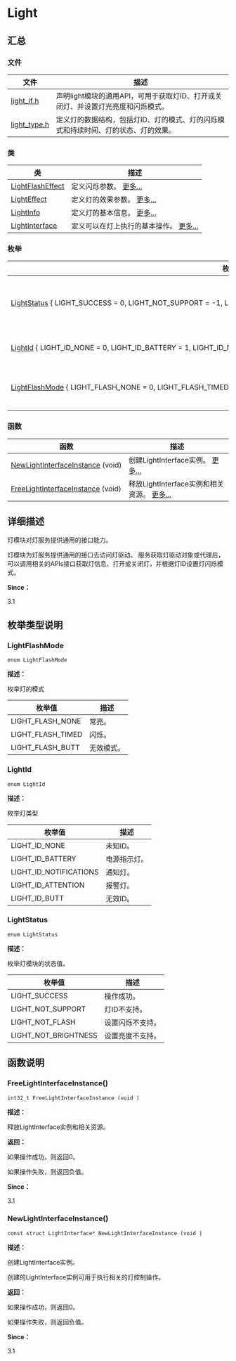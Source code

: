 # Light


## **汇总**


### 文件

  | 文件 | 描述 | 
| -------- | -------- |
| [light_if.h](light__if_8h.md) | 声明light模块的通用API，可用于获取灯ID、打开或关闭灯、并设置灯光亮度和闪烁模式。 | 
| [light_type.h](light_8typeh.md) | 定义灯的数据结构，包括灯ID、灯的模式、灯的闪烁模式和持续时间、灯的状态、灯的效果。 | 


### 类

  | 类 | 描述 | 
| -------- | -------- |
| [LightFlashEffect](_light_flash_effect.md) | 定义闪烁参数。&nbsp;[更多...](_light_flash_effect.md) | 
| [LightEffect](_light_effect.md) | 定义灯的效果参数。&nbsp;[更多...](_light_effect.md) | 
| [LightInfo](_light_info.md) | 定义灯的基本信息。&nbsp;[更多...](_light_info.md) | 
| [LightInterface](_light_interface.md) | 定义可以在灯上执行的基本操作。&nbsp;[更多...](_light_interface.md) | 


### 枚举

  | 枚举名称 | 描述 | 
| -------- | -------- |
| [LightStatus](#lightstatus)&nbsp;{&nbsp;LIGHT_SUCCESS&nbsp;=&nbsp;0,&nbsp;LIGHT_NOT_SUPPORT&nbsp;=&nbsp;-1,&nbsp;LIGHT_NOT_FLASH&nbsp;=&nbsp;-2,&nbsp;LIGHT_NOT_BRIGHTNESS&nbsp;=&nbsp;-3&nbsp;} | 枚举灯模块的状态值。&nbsp;[更多...](#lightstatus) | 
| [LightId](#lightid)&nbsp;{&nbsp;LIGHT_ID_NONE&nbsp;=&nbsp;0,&nbsp;LIGHT_ID_BATTERY&nbsp;=&nbsp;1,&nbsp;LIGHT_ID_NOTIFICATIONS&nbsp;=&nbsp;2,&nbsp;LIGHT_ID_ATTENTION&nbsp;=&nbsp;3,&nbsp;&nbsp;&nbsp;LIGHT_ID_BUTT&nbsp;=&nbsp;4&nbsp;} | 枚举灯类型&nbsp;[更多...](#lightid) | 
| [LightFlashMode](#lightflashmode)&nbsp;{&nbsp;LIGHT_FLASH_NONE&nbsp;=&nbsp;0,&nbsp;LIGHT_FLASH_TIMED&nbsp;=&nbsp;1,&nbsp;LIGHT_FLASH_BUTT&nbsp;=&nbsp;2&nbsp;} | 枚举灯的模式&nbsp;[更多...](#lightflashmode) | 


### 函数

  | 函数 | 描述 | 
| -------- | -------- |
| [NewLightInterfaceInstance](#newlightinterfaceinstance)&nbsp;(void) | 创建LightInterface实例。&nbsp;[更多...](#newlightinterfaceinstance) | 
| [FreeLightInterfaceInstance](#freelightinterfaceinstance)&nbsp;(void) | 释放LightInterface实例和相关资源。&nbsp;[更多...](#freelightinterfaceinstance) | 


## **详细描述**

灯模块对灯服务提供通用的接口能力。

灯模块为灯服务提供通用的接口去访问灯驱动。 服务获取灯驱动对象或代理后，可以调用相关的APIs接口获取灯信息、打开或关闭灯，并根据灯ID设置灯闪烁模式。

**Since：**

3.1


## **枚举类型说明**


### LightFlashMode

  
```
enum LightFlashMode
```

**描述：**

枚举灯的模式

  | 枚举值 | 描述 | 
| -------- | -------- |
| LIGHT_FLASH_NONE | 常亮。 | 
| LIGHT_FLASH_TIMED | 闪烁。 | 
| LIGHT_FLASH_BUTT | 无效模式。 | 


### LightId

  
```
enum LightId
```

**描述：**

枚举灯类型

  | 枚举值 | 描述 | 
| -------- | -------- |
| LIGHT_ID_NONE | 未知ID。 | 
| LIGHT_ID_BATTERY | 电源指示灯。 | 
| LIGHT_ID_NOTIFICATIONS | 通知灯。 | 
| LIGHT_ID_ATTENTION | 报警灯。 | 
| LIGHT_ID_BUTT | 无效ID。 | 


### LightStatus

  
```
enum LightStatus
```

**描述：**

枚举灯模块的状态值。

  | 枚举值 | 描述 | 
| -------- | -------- |
| LIGHT_SUCCESS | 操作成功。 | 
| LIGHT_NOT_SUPPORT | 灯ID不支持。 | 
| LIGHT_NOT_FLASH | 设置闪烁不支持。 | 
| LIGHT_NOT_BRIGHTNESS | 设置亮度不支持。 | 


## **函数说明**


### FreeLightInterfaceInstance()

  
```
int32_t FreeLightInterfaceInstance (void )
```

**描述：**

释放LightInterface实例和相关资源。

**返回：**

如果操作成功，则返回0。

如果操作失败，则返回负值。

**Since：**

3.1


### NewLightInterfaceInstance()

  
```
const struct LightInterface* NewLightInterfaceInstance (void )
```

**描述：**

创建LightInterface实例。

创建的LightInterface实例可用于执行相关的灯控制操作。

**返回：**

如果操作成功，则返回0。

如果操作失败，则返回负值。

**Since：**

3.1
